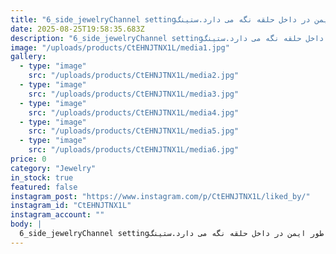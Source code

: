 ```yaml
---
title: "6_side_jewelryChannel settingتنظیم ریلی یا دیواره ای ابتدا، تنظیمات کانال دارای سنگ های قیمتی هستند که در داخل یک کانال قرار گرفته اند و یک لبه فلزی کوچک در بالای دیوار قرار دارد که سنگ های قیمتی را به طور ایمن در داخل حلقه نگه می دارد.ستینگ channel که براتون اجرا کردم بصورت کونیک یا خمره ای هستش،یعنی عرض پلتفرم در ابتدا به یک اندازه  ودر ادامه عرض کار پهن‌تر می‌شود و در آخر عرض پلتفرم به سایز ابتدایی خود باز میگردد.حائز اهمیت است که قبل از اجرا کردن کانال،باید بوسیله پرگار،محل دقیق نصب سنگها را مشخص کنید،تا بتوانید با مته گرد یا ستاره یا چتری بسته به تراش سنگ گای مورد نظر را یک یا نیم میلیمتر پایین‌تر از لبه دیواره ایجاد کنید.پایدار و پیروز باشید همکاران و هنرجوهای ارجمند🤗🌹🌹🙏_____________________________#آموزش و پژوهش #آموزش مخراجکاری مدرن#تنظیم ریلی #تنظیم دیواره ای # تنظیم چنگ مشترک #تنظیم چنگ تفکیکی #گوهر نشانی #مخراجکاری #Microsetting #micropave #stonesetter #channelsetting #engraver #Microsetting trainerEdited · 116wSee translation"
date: 2025-08-25T19:58:35.683Z
description: "6_side_jewelryChannel settingتنظیم ریلی یا دیواره ای ابتدا، تنظیمات کانال دارای سنگ های قیمتی هستند که در داخل یک کانال قرار گرفته اند و یک لبه فلزی کوچک در بالای دیوار قرار دارد که سنگ های قیمتی را به طور ایمن در داخل حلقه نگه می دارد.ستینگ channel که براتون اجرا کردم بصورت کونیک یا خمره ای هستش،یعنی عرض پلتفرم در ابتدا به یک اندازه  ودر ادامه عرض کار پهن‌تر می‌شود و در آخر عرض پلتفرم به سایز ابتدایی خود باز میگردد.حائز اهمیت است که قبل از اجرا کردن کانال،باید بوسیله پرگار،محل دقیق نصب سنگها را مشخص کنید،تا بتوانید با مته گرد یا ستاره یا چتری بسته به تراش سنگ گای مورد نظر را یک یا نیم میلیمتر پایین‌تر از لبه دیواره ایجاد کنید.پایدار و پیروز باشید همکاران و هنرجوهای ارجمند🤗🌹🌹🙏_____________________________#آموزش و پژوهش #آموزش مخراجکاری مدرن#تنظیم ریلی #تنظیم دیواره ای # تنظیم چنگ مشترک #تنظیم چنگ تفکیکی #گوهر نشانی #مخراجکاری #Microsetting #micropave #stonesetter #channelsetting #engraver #Microsetting trainerEdited · 116wSee translation"
image: "/uploads/products/CtEHNJTNX1L/media1.jpg"
gallery:
  - type: "image"
    src: "/uploads/products/CtEHNJTNX1L/media2.jpg"
  - type: "image"
    src: "/uploads/products/CtEHNJTNX1L/media3.jpg"
  - type: "image"
    src: "/uploads/products/CtEHNJTNX1L/media4.jpg"
  - type: "image"
    src: "/uploads/products/CtEHNJTNX1L/media5.jpg"
  - type: "image"
    src: "/uploads/products/CtEHNJTNX1L/media6.jpg"
price: 0
category: "Jewelry"
in_stock: true
featured: false
instagram_post: "https://www.instagram.com/p/CtEHNJTNX1L/liked_by/"
instagram_id: "CtEHNJTNX1L"
instagram_account: ""
body: |
  6_side_jewelryChannel settingتنظیم ریلی یا دیواره ای ابتدا، تنظیمات کانال دارای سنگ های قیمتی هستند که در داخل یک کانال قرار گرفته اند و یک لبه فلزی کوچک در بالای دیوار قرار دارد که سنگ های قیمتی را به طور ایمن در داخل حلقه نگه می دارد.ستینگ channel که براتون اجرا کردم بصورت کونیک یا خمره ای هستش،یعنی عرض پلتفرم در ابتدا به یک اندازه  ودر ادامه عرض کار پهن‌تر می‌شود و در آخر عرض پلتفرم به سایز ابتدایی خود باز میگردد.حائز اهمیت است که قبل از اجرا کردن کانال،باید بوسیله پرگار،محل دقیق نصب سنگها را مشخص کنید،تا بتوانید با مته گرد یا ستاره یا چتری بسته به تراش سنگ گای مورد نظر را یک یا نیم میلیمتر پایین‌تر از لبه دیواره ایجاد کنید.پایدار و پیروز باشید همکاران و هنرجوهای ارجمند🤗🌹🌹🙏_____________________________#آموزش و پژوهش #آموزش مخراجکاری مدرن#تنظیم ریلی #تنظیم دیواره ای # تنظیم چنگ مشترک #تنظیم چنگ تفکیکی #گوهر نشانی #مخراجکاری #Microsetting #micropave #stonesetter #channelsetting #engraver #Microsetting trainerEdited · 116wSee translation
---
```

